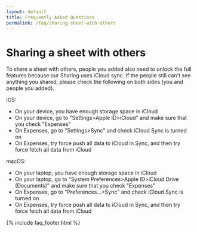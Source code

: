 ```yaml
---
layout: default
title: Frequently Asked Questions
permalink: /faq/sharing-sheet-with-others
---
```


<h1>Sharing a sheet with others</h1>
<p>To share a sheet with others, people you added also need to unlock the full features because our Sharing uses iCloud sync. If the people still can't see anything you shared, please check the following on both sides (you and people you added).</p>

<p>iOS:</p>
<ul>
    <li>On your device, you have enough storage space in iCloud</li>
    <li>On your device, go to "Settings>Apple ID>iCloud" and make sure that you check "Expenses"</li>
    <li>On Expenses, go to "Settings>Sync" and check iCloud Sync is turned on</li>
    <li>On Expenses, try force push all data to iCloud in Sync, and then try force fetch all data from iCloud</li>
</ul>

<p>macOS:</p>
<ul>
    <li>On your laptop, you have enough storage space in iCloud</li>
    <li>On your laptop, go to "System Preferences>Apple ID>iCloud Drive (Documents)" and make sure that you check "Expenses"</li>
    <li>On Expenses, go to "Preferences...>Sync" and check iCloud Sync is turned on</li>
    <li>On Expenses, try force push all data to iCloud in Sync, and then try force fetch all data from iCloud</li>
</ul>

{% include faq_footer.html %}
